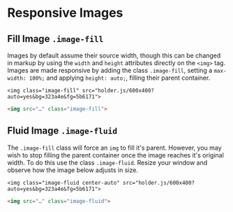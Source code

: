 # Responsive Images

## Fill Image `.image-fill`

Images by default assume their source width, though this can be changed in markup by using the `width` and `height` attributes directly on the `<img>` tag. Images are made responsive by adding the class `.image-fill`, setting a `max-width: 100%;` and applying `height: auto;`, filling their parent container.

<div class="panel">

  <div class="panel-cell text-align-center">

    <img class="image-fill" src="holder.js/600x400?auto=yes&bg=323a4e&fg=5b6171">

  </div>

  <div class="panel-cell panel-cell-light panel-cell-code-block" markdown="1">

```html
<img src="…" class="image-fill">
```

  </div>

</div>

## Fluid Image `.image-fluid`

The `.image-fill` class will force an `img` to fill it's parent. However, you may wish to stop filling the parent container once the image reaches it's original width. To do this use the class `.image-fluid`.  Resize your window and observe how the image below adjusts in size.

<div class="panel">

  <div class="panel-cell">

    <img class="image-fluid center-auto" src="holder.js/600x400?auto=yes&bg=323a4e&fg=5b6171">

  </div>

  <div class="panel-cell panel-cell-light panel-cell-code-block" markdown="1">

```html
<img src="…" class="image-fluid">
```

  </div>

</div>
